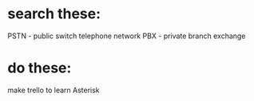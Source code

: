 # search these:
PSTN - public switch telephone network
PBX - private branch exchange

# do these:
make trello to learn Asterisk